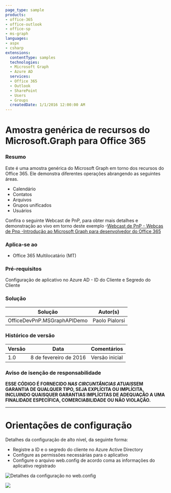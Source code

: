 ```yaml
---
page_type: sample
products:
- office-365
- office-outlook
- office-sp
- ms-graph
languages:
- aspx
- csharp
extensions:
  contentType: samples
  technologies:
  - Microsoft Graph
  - Azure AD
  services:
  - Office 365
  - Outlook
  - SharePoint
  - Users
  - Groups
  createdDate: 1/1/2016 12:00:00 AM
---
```

# Amostra genérica de recursos do Microsoft.Graph para Office 365 #

### Resumo ###
Este é uma amostra genérica do Microsoft Graph em torno dos recursos do Office 365. Ele demonstra diferentes operações abrangendo as seguintes áreas.
- Calendário
- Contatos
- Arquivos
- Grupos unificados
- Usuários

Confira o seguinte Webcast de PnP, para obter mais detalhes e demonstração ao vivo em torno deste exemplo
-[Webcast de PnP - Webcas de Pnp -Introdução ao Microsoft Graph para desenvolvedor do Office 365](https://channel9.msdn.com/blogs/OfficeDevPnP/PnP-Web-Cast-Introduction-to-Microsoft-Graph-for-Office-365-developer)

### Aplica-se ao ###
-  Office 365 Multilocatário (MT)

### Pré-requisitos ###
Configuração de aplicativo no Azure AD - ID do Cliente e Segredo do Cliente 

### Solução ###
Solução | Autor(s)
---------|----------
OfficeDevPnP.MSGraphAPIDemo | Paolo Pialorsi

### Histórico de versão ###
Versão | Data | Comentários
---------| -----| --------
1.0 | 8 de fevereiro de 2016 | Versão inicial

### Aviso de isenção de responsabilidade ###
**ESSE CÓDIGO É FORNECIDO *NAS CIRCUNTÂNCIAS ATUAIS*SEM GARANTIA DE QUALQUER TIPO, SEJA EXPLÍCITA OU IMPLÍCITA, INCLUINDO QUAISQUER GARANTIAS IMPLÍCITAS DE ADEQUAÇÃO A UMA FINALIDADE ESPECÍFICA, COMERCIABILIDADE OU NÃO VIOLAÇÃO.**


----------

# Orientações de configuração #
Detalhes da configuração de alto nível, da seguinte forma:

- Registre a ID e o segredo do cliente no Azure Active Directory
- Configure as permissões necessárias para o aplicativo
- Configure o arquivo web.config de acordo coma as informações do aplicativo registrado 

![Detalhes da configuração no web.config](http://i.imgur.com/POSJqD7.png)

<img src="https://telemetry.sharepointpnp.com/pnp/samples/MicrosoftGraph.Office365.Generic" />